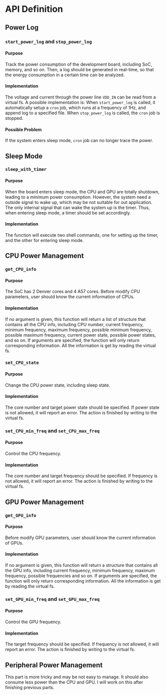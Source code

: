 # API Definition

## Power Log

### `start_power_log` and `stop_power_log`

#### Purpose

Track the power consumption of the development board, including SoC, memory, and so on. Then, a log should be generated in real-time, so that the energy consumption in a certain time can be analyzed.

#### Implementation

The voltage and current through the power line `VDD_IN` can be read from a virtual fs. A possible implementation is: When `start_power_log` is called, it automatically setup a `cron` job, which runs at a frequency of 1Hz, and append log to a specified file. When `stop_power_log` is called, the `cron` job is stopped.

#### Possible Problem

If the system enters sleep mode, `cron` job can no longer trace the power.

## Sleep Mode

### `sleep_with_timer`

#### Purpose

When the board enters sleep mode, the CPU and GPU are totally shutdown, leading to a minimum power consumption. However, the system need a outside signal to wake up, which may be not suitable for out application. The only internal signal that can wake the system up is the timer. Thus, when entering sleep mode, a timer should be set accordingly.

#### Implementation

The function will execute two shell commands, one for setting up the timer, and the other for entering sleep mode.

## CPU Power Management

### `get_CPU_info`

#### Purpose

The SoC has 2 Denver cores and 4 A57 cores. Before modify CPU parameters, user should know the current information of CPUs.

#### Implementation

If no argument is given, this function will return a list of structure that contains all the CPU info, including CPU number, current frequency, minimum frequency, maximum frequency, possible minimum frequency, possible maximum frequency, current power state, possible power states, and so on. If arguments are specified, the function will only return corresponding information. All the information is get by reading the virtual fs.

### `set_CPU_state` 

#### Purpose

Change the CPU power state, including sleep state.

#### Implementation

The core number and target power state should be specified. If power state is not allowed, it will report an error. The action is finished by writing to the virtual fs.

### `set_CPU_min_freq` and `set_CPU_max_freq`

#### Purpose

Control the CPU frequency.

#### Implementation

The core number and target frequency should be specified. If frequency is not allowed, it will report an error. The action is finished by writing to the virtual fs.

## GPU Power Management

### `get_GPU_info`

#### Purpose

Before modify GPU parameters, user should know the current information of GPUs.

#### Implementation

If no argument is given, this function will return a structure that contains all the GPU info, including current frequency, minimum frequency, maximum frequency, possible frequencies and so on. If arguments are specified, the function will only return corresponding information. All the information is get by reading the virtual fs.

### `set_GPU_min_freq` and `set_GPU_max_freq`

#### Purpose

Control the GPU frequency.

#### Implementation

The target frequency should be specified. If frequency is not allowed, it will report an error. The action is finished by writing to the virtual fs.

## Peripheral Power Management

This part is more tricky and may be not easy to manage. It should also consume less power than the CPU and GPU. I will work on this after finishing previous parts.
